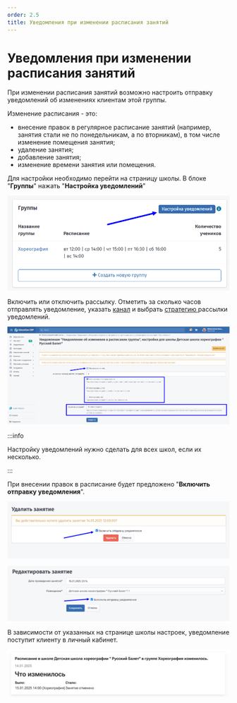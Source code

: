 ```yaml
---
order: 2.5
title: Уведомления при изменении расписания занятий
---
```


# Уведомления при изменении расписания занятий

При изменении расписания занятий возможно настроить отправку уведомлений об изменениях клиентам этой группы.

Изменение расписания - это:

* внесение правок в регулярное расписание занятий (например, занятия стали не по понедельникам, а по вторникам), в том числе изменение помещения занятия;
* удаление занятия;
* добавление занятия;
* изменение времени занятия или помещения.

Для настройки необходимо перейти на страницу школы. В блоке "**Группы**" нажать "**Настройка уведомлений**"

![](<../.gitbook/assets/image (9) (1).png>)

Включить  или отключить рассылку. Отметить за сколько часов отправлять уведомление, указать [канал](kanaly-rassylok.md) и выбрать [стратегию ](strategiya-rassylki.md)рассылки уведомлений.

![](<../.gitbook/assets/image (1) (1) (1) (1) (1) (1) (1) (1) (1) (1) (1) (1) (1).png>)



:::info

Настройку уведомлений нужно сделать для всех школ, если их несколько.

:::

При внесении правок в расписание будет предложено "**Включить отправку уведомления**".

![](<../.gitbook/assets/image (2) (1) (1) (1) (1) (1) (1) (1) (1) (1) (1).png>)

![](<../.gitbook/assets/image (3) (1) (1) (1) (1).png>)

В зависимости от указанных на странице школы настроек, уведомление поступит клиенту в личный кабинет.

![](<../.gitbook/assets/image (4) (1) (1) (1) (1).png>)